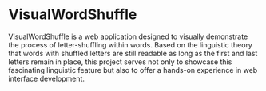 # VisualWordShuffle
 VisualWordShuffle is a web application designed to visually demonstrate the process of letter-shuffling within words. Based on the linguistic theory that words with shuffled letters are still readable as long as the first and last letters remain in place, this project serves not only to showcase this fascinating linguistic feature but also to offer a hands-on experience in web interface development.
